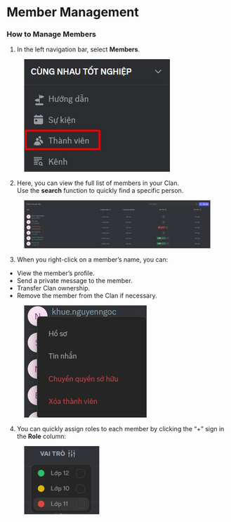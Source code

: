 # Member Management

### How to Manage Members

1. In the left navigation bar, select **Members**.

<figure><img src="../../../.gitbook/assets/image.png" alt=""><figcaption></figcaption></figure>

2. Here, you can view the full list of members in your Clan.\
   Use the **search** function to quickly find a specific person.

<figure><img src="../../../.gitbook/assets/image (1).png" alt=""><figcaption></figcaption></figure>

3. When you right-click on a member’s name, you can:

* View the member’s profile.
* Send a private message to the member.
* Transfer Clan ownership.
* Remove the member from the Clan if necessary.

<figure><img src="../../../.gitbook/assets/image (2).png" alt=""><figcaption></figcaption></figure>

4. You can quickly assign roles to each member by clicking the “+” sign in the **Role** column:

<figure><img src="../../../.gitbook/assets/image (174).png" alt=""><figcaption></figcaption></figure>
